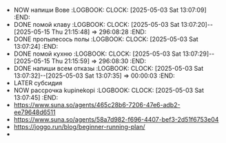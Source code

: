 - NOW напиши Вове
  :LOGBOOK:
  CLOCK: [2025-05-03 Sat 13:07:09]
  :END:
- DONE помой клаву
  :LOGBOOK:
  CLOCK: [2025-05-03 Sat 13:07:20]--[2025-05-15 Thu 21:15:48] =>  296:08:28
  :END:
- DONE пропылесось полы
  :LOGBOOK:
  CLOCK: [2025-05-03 Sat 13:07:24]
  :END:
- DONE помой кухню
  :LOGBOOK:
  CLOCK: [2025-05-03 Sat 13:07:29]--[2025-05-15 Thu 21:15:59] =>  296:08:30
  :END:
- DONE напиши всем отказы
  :LOGBOOK:
  CLOCK: [2025-05-03 Sat 13:07:32]--[2025-05-03 Sat 13:07:35] =>  00:00:03
  :END:
- LATER субсидия
- NOW рассрочка kupinekopi
  :LOGBOOK:
  CLOCK: [2025-05-03 Sat 13:07:45]
  :END:
- https://www.suna.so/agents/465c28b6-7206-47e6-adb2-ee79648d6511
- https://www.suna.so/agents/58a7d982-f696-4407-bef3-2d51f6753e04
- https://joggo.run/blog/beginner-running-plan/
-